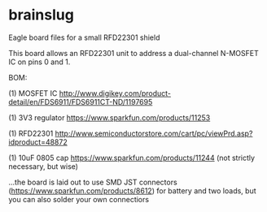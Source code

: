 brainslug
=========

Eagle board files for a small RFD22301 shield

This board allows an RFD22301 unit to address a dual-channel N-MOSFET IC on pins 0 and 1.

BOM:

(1) MOSFET IC http://www.digikey.com/product-detail/en/FDS6911/FDS6911CT-ND/1197695

(1) 3V3 regulator https://www.sparkfun.com/products/11253

(1) RFD22301 http://www.semiconductorstore.com/cart/pc/viewPrd.asp?idproduct=48872

(1) 10uF 0805 cap https://www.sparkfun.com/products/11244 (not strictly necessary, but wise)

...the board is laid out to use SMD JST connectors (https://www.sparkfun.com/products/8612) for battery and two loads, but you can also solder your own connectiors
